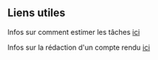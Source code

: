 ## Liens utiles

Infos sur comment estimer les tâches [ici](https://www.manager-go.com/gestion-de-projet/dossiers-methodes/estimation-des-charges)

Infos sur la rédaction d'un compte rendu [ici](https://www.manager-go.com/gestion-de-projet/rapport-reunion.htm?fbclid=IwAR0JOM1ce5Bz0kLDWhN6LtnuO9A0HC_rz_Juwq6MdKTO1pAdPvcV00ByYAc)
